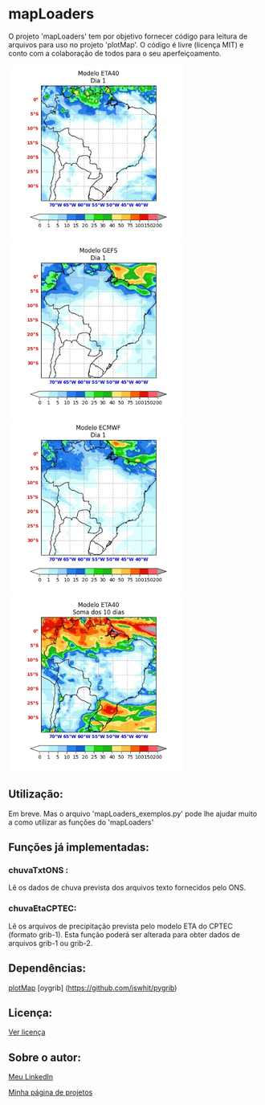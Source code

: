 # mapLoaders
O projeto 'mapLoaders' tem por objetivo fornecer código para leitura de arquivos para uso no projeto 'plotMap'.
O código é livre (licença MIT) e conto com a colaboração de todos para o seu aperfeiçoamento.

<img src="txtsONS/Saida/ETA40_fig_dia_1.jpg" width="350"> <img src="txtsONS/Saida/GEFS_fig_dia_1.jpg" width="350"> <img src="txtsONS/Saida/ECMWF_fig_dia_1.jpg" width="350"> <img src="txtsONS/Saida/ETA40_fig_total.jpg" width="350">



## Utilização:

Em breve. Mas o arquivo 'mapLoaders_exemplos.py' pode lhe ajudar muito a como utilizar as funções do 'mapLoaders'



## Funções já implementadas:

### chuvaTxtONS :
Lê os dados de chuva prevista dos arquivos texto fornecidos pelo ONS.

### chuvaEtaCPTEC:
Lê os arquivos de precipitação prevista pelo modelo ETA do CPTEC (formato grib-1). 
Esta função poderá ser alterada para obter dados de arquivos grib-1 ou grib-2.


## Dependências:

[plotMap](https://github.com/NelsonBittencourt/plotMap)
[oygrib] (https://github.com/jswhit/pygrib)


## Licença:

[Ver licença](LICENSE)



## Sobre o autor:

[Meu LinkedIn](http://www.linkedin.com/in/nelsonrossibittencourt)

[Minha página de projetos](http://www.nrbenergia.somee.com)


